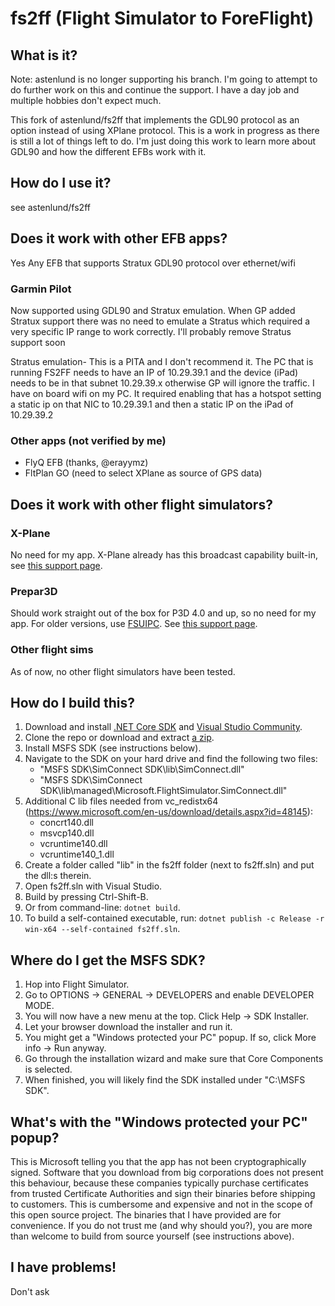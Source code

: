 # fs2ff (Flight Simulator to ForeFlight)

## What is it?
Note: astenlund is no longer supporting his branch. I'm going to attempt to do further work on this and continue the support. I have a day job and multiple hobbies don't expect much.

This fork of astenlund/fs2ff that implements the GDL90 protocol as an option instead of using XPlane protocol. This is a work in progress as there is still a lot of things left to do.  I'm just doing this work to learn more about GDL90 and how the different EFBs work with it.

## How do I use it?

see astenlund/fs2ff

## Does it work with other EFB apps?
Yes Any EFB that supports Stratux GDL90 protocol over ethernet/wifi

### Garmin Pilot
Now supported using GDL90 and Stratux emulation. When GP added Stratux support there was no need to emulate a Stratus which required a very specific IP range to work correctly. I'll probably remove Stratus support soon

Stratus emulation- This is a PITA and I don't recommend it. The PC that is running FS2FF needs to have an IP of 10.29.39.1 and the device (iPad) needs to be in that subnet 10.29.39.x otherwise GP will ignore the traffic.  I have on board wifi on my PC.  It required enabling that has a hotspot setting a static ip on that NIC to 10.29.39.1 and then a static IP on the iPad of 10.29.39.2

### Other apps (not verified by me)

- FlyQ EFB (thanks, @erayymz)
- FltPlan GO (need to select XPlane as source of GPS data)

## Does it work with other flight simulators?

### X-Plane

No need for my app. X-Plane already has this broadcast capability built-in, see [this support page](https://foreflight.com/support/support-center/category/about-foreflight-mobile/204115525).

### Prepar3D

Should work straight out of the box for P3D 4.0 and up, so no need for my app. For older versions, use [FSUIPC](http://www.schiratti.com/dowson.html). See [this support page](https://foreflight.com/support/support-center/category/about-foreflight-mobile/204115345).

### Other flight sims

As of now, no other flight simulators have been tested.

## How do I build this?

1. Download and install [.NET Core SDK](https://dotnet.microsoft.com/download) and [Visual Studio Community](https://visualstudio.microsoft.com/downloads/).
1. Clone the repo or download and extract [a zip](https://github.com/jeffdamp-wave/fs2ff/archive/master.zip).
1. Install MSFS SDK (see instructions below).
1. Navigate to the SDK on your hard drive and find the following two files:
   - "MSFS SDK\SimConnect SDK\lib\SimConnect.dll"
   - "MSFS SDK\SimConnect SDK\lib\managed\Microsoft.FlightSimulator.SimConnect.dll"
1. Additional C lib files needed from vc_redistx64 (https://www.microsoft.com/en-us/download/details.aspx?id=48145):
   - concrt140.dll
   - msvcp140.dll
   - vcruntime140.dll
   - vcruntime140_1.dll
1. Create a folder called "lib" in the fs2ff folder (next to fs2ff.sln) and put the dll:s therein.
1. Open fs2ff.sln with Visual Studio.
1. Build by pressing Ctrl-Shift-B.
1. Or from command-line: `dotnet build`.
1. To build a self-contained executable, run: `dotnet publish -c Release -r win-x64 --self-contained fs2ff.sln`.

## Where do I get the MSFS SDK?

1. Hop into Flight Simulator.
1. Go to OPTIONS -> GENERAL -> DEVELOPERS and enable DEVELOPER MODE.
1. You will now have a new menu at the top. Click Help -> SDK Installer.
1. Let your browser download the installer and run it.
1. You might get a "Windows protected your PC" popup. If so, click More info -> Run anyway.
1. Go through the installation wizard and make sure that Core Components is selected.
1. When finished, you will likely find the SDK installed under "C:\MSFS SDK".

## What's with the "Windows protected your PC" popup?

This is Microsoft telling you that the app has not been cryptographically signed. Software that you download from big corporations does not present this behaviour, because these companies typically purchase certificates from trusted Certificate Authorities and sign their binaries before shipping to customers. This is cumbersome and expensive and not in the scope of this open source project. The binaries that I have provided are for convenience. If you do not trust me (and why should you?), you are more than welcome to build from source yourself (see instructions above).

## I have problems!

Don't ask
